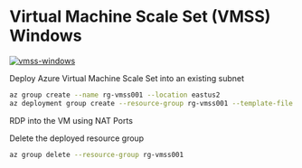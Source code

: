 # Virtual Machine Scale Set (VMSS) Windows

[![vmss-windows](https://github.com/arsenvlad/bicep-examples/actions/workflows/azure-deploy-vmss-windows.yml/badge.svg)](https://github.com/arsenvlad/bicep-examples/actions/workflows/azure-deploy-vmss-windows.yml)

Deploy Azure Virtual Machine Scale Set into an existing subnet

```bash
az group create --name rg-vmss001 --location eastus2
az deployment group create --resource-group rg-vmss001 --template-file main.bicep --parameters subnetId=/subscriptions/{SUBSCRIPTION_ID}/resourceGroups/rg-prod-core/providers/Microsoft.Network/virtualNetworks/vnet-core-eastus2/subnets/snet-compute -o json --query "properties.outputs"
```

RDP into the VM using NAT Ports

Delete the deployed resource group

```bash
az group delete --resource-group rg-vmss001
```
 